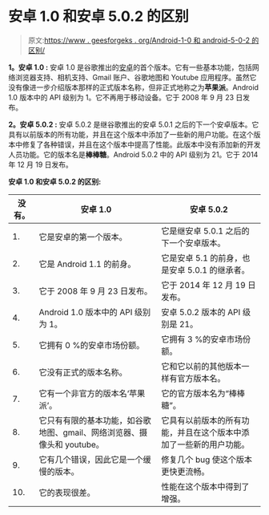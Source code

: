 # 安卓 1.0 和安卓 5.0.2 的区别

> 原文:[https://www . geesforgeks . org/Android-1-0 和 android-5-0-2 的区别/](https://www.geeksforgeeks.org/difference-between-android-1-0-and-android-5-0-2/)

**1。安卓 1.0 :**
安卓 1.0 是谷歌推出的[安卓](https://www.geeksforgeeks.org/introduction-to-android-development/)的首个版本。它有一些基本功能，包括网络浏览器支持、相机支持、Gmail 账户、谷歌地图和 Youtube 应用程序。虽然它没有像进一步介绍版本那样的正式版本名称，但非正式地称之为**苹果派**。Android 1.0 版本中的 API 级别为 1。它不再用于移动设备。它于 2008 年 9 月 23 日发布。

**2。安卓 5.0.2 :**
安卓 5.0.2 是继谷歌推出的安卓 5.0.1 之后的下一个安卓版本。它具有以前版本的所有功能，并且在这个版本中添加了一些新的用户功能。在这个版本中修复了各种错误，并且在这个版本中提高了性能。此版本中没有添加新的开发人员功能。它的版本名是**棒棒糖**。Android 5.0.2 中的 API 级别为 21。它于 2014 年 12 月 19 日发布。

**安卓 1.0 和安卓 5.0.2 的区别:**

<center>

| 没有。 | 安卓 1.0 | 安卓 5.0.2 |
| --- | --- | --- |
| 1. | 它是安卓的第一个版本。 | 它是继安卓 5.0.1 之后的下一个安卓版本。 |
| 2. | 它是 Android 1.1 的前身。 | 它是安卓 5.1 的前身，也是安卓 5.0.1 的继承者。 |
| 3. | 它于 2008 年 9 月 23 日发布。 | 它于 2014 年 12 月 19 日发布。 |
| 4. | Android 1.0 版本中的 API 级别为 1。 | 安卓 5.0.2 版本的 API 级别是 21。 |
| 5. | 它拥有 0 %的安卓市场份额。 | 它拥有 3 %的安卓市场份额。 |
| 6. | 它没有正式的版本名称。 | 它和它以前的其他版本一样有官方版本名。 |
| 7. | 它有一个非官方的版本名‘苹果派’。 | 它的官方版本名为“棒棒糖”。 |
| 8. | 它只有有限的基本功能，如谷歌地图、gmail、网络浏览器、摄像头和 youtube。 | 它具有以前版本的所有功能，并且在这个版本中添加了一些新的用户功能。 |
| 9. | 它有几个错误，因此它是一个缓慢的版本。 | 修复几个 bug 使这个版本更快更流畅。 |
| 10. | 它的表现很差。 | 性能在这个版本中得到了增强。 |

</center>